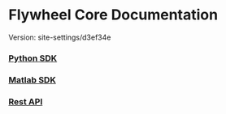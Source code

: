 # Flywheel Core Documentation
Version: site-settings/d3ef34e

### [Python SDK](python/)

### [Matlab SDK](matlab/)

### [Rest API](swagger/index.html)

